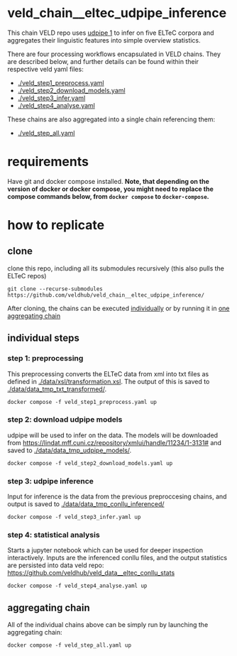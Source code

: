 # veld_chain__eltec_udpipe_inference

This chain VELD repo uses [udpipe 1](https://ufal.mff.cuni.cz/udpipe/1) to infer on five ELTeC 
corpora and aggregates their linguistic features into simple overview statistics. 

There are four processing workflows encapsulated in VELD chains. They are described below, and
further details can be found within their respective veld yaml files: 

- [./veld_step1_preprocess.yaml](./veld_step1_preprocess.yaml)
- [./veld_step2_download_models.yaml](./veld_step2_download_models.yaml)
- [./veld_step3_infer.yaml](./veld_step3_infer.yaml)
- [./veld_step4_analyse.yaml](./veld_step4_analyse.yaml)

These chains are also aggregated into a single chain referencing them:
- [./veld_step_all.yaml](./veld_step_all.yaml)

# requirements

Have git and docker compose installed. **Note, that depending on the version of docker or docker
compose, you might need to replace the compose commands below, from `docker compose` to
`docker-compose`.**

# how to replicate

## clone

clone this repo, including all its submodules recursively (this also pulls the ELTeC repos)

```
git clone --recurse-submodules https://github.com/veldhub/veld_chain__eltec_udpipe_inference/
```

After cloning, the chains can be executed [individually](#individual-steps) or by running it in 
[one aggregating chain](#aggregating-chain)

## individual steps

### step 1: preprocessing

This preprocessing converts the ELTeC data from xml into txt files as defined in
[./data/xsl/transformation.xsl](./data/xsl/transformation.xsl). The output of this is saved to
[./data/data_tmp_txt_transformed/](./data/data_tmp_txt_transformed/).

```
docker compose -f veld_step1_preprocess.yaml up
```

### step 2: download udpipe models

udpipe will be used to infer on the data. The models will be downloaded from 
https://lindat.mff.cuni.cz/repository/xmlui/handle/11234/1-3131# and saved to 
[./data/data_tmp_udpipe_models/](./data/data_tmp_udpipe_models/).

```
docker compose -f veld_step2_download_models.yaml up
```

### step 3: udpipe inference

Input for inference is the data from the previous preproccesing chains, and output is saved to
[./data/data_tmp_conllu_inferenced/](./data/data_tmp_conllu_inferenced/)

```
docker compose -f veld_step3_infer.yaml up
```

### step 4: statistical analysis

Starts a jupyter notebook which can be used for deeper inspection interactively. Inputs are the
inferenced conllu files, and the output statistics are persisted into data veld repo:
https://github.com/veldhub/veld_data__eltec_conllu_stats

```
docker compose -f veld_step4_analyse.yaml up
```

## aggregating chain

All of the individual chains above can be simply run by launching the aggregating chain:

```
docker compose -f veld_step_all.yaml up
```

